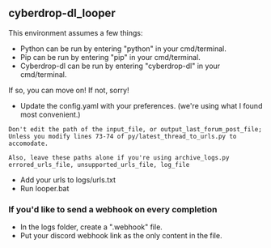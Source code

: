 ## cyberdrop-dl_looper

This environment assumes a few things:
- Python can be run by entering "python" in your cmd/terminal.
- Pip can be run by entering "pip" in your cmd/terminal.
- Cyberdrop-dl can be run by entering "cyberdrop-dl" in your cmd/terminal.

If so, you can move on! If not, sorry!
- Update the config.yaml with your preferences. (we're using what I found most convenient.)
```
Don't edit the path of the input_file, or output_last_forum_post_file;
Unless you modify lines 73-74 of py/latest_thread_to_urls.py to accomodate.

Also, leave these paths alone if you're using archive_logs.py
errored_urls_file, unsupported_urls_file, log_file
```
- Add your urls to logs/urls.txt
- Run looper.bat

### If you'd like to send a webhook on every completion
- In the logs folder, create a ".webhook" file.
- Put your discord webhook link as the only content in the file.
